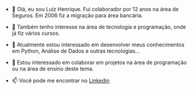 - 👋 Olá, eu sou Luiz Henrique. Fui colaborador por 12 anos na área de Seguros.
     Em 2006 fiz a migração para área bancária.
  
- 👀 Também tenho interesse na área de tecnologia e programação, onde já fiz vários cursos.
- 🌱 Atualmente estou interessado em desenvolver meus conhecimentos em Python, Análise de Dados e outras tecnologias...
- 💞️ Estou interessado em colaborar em projetos na área de programação ou na área de ensino deste tema.
- 📫 Você pode me encontrar no [Linkedin](www.linkedin.com/in/luiz-henrique-16975a50) 

<!---
lhfalves/lhfalves is a ✨ special ✨ repository because its `README.md` (this file) appears on your GitHub profile.
You can click the Preview link to take a look at your changes.
--->
